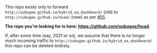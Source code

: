 This repo exists only to forward `http://subugoe.github.io/hybrid_oa_dashboard/` (old) to `http://subugoe.github.io/hoad/` (new) as per [#55](https://github.com/subugoe/hoad/issues/55).

**The repo you're looking for is here: https://github.com/subugoe/hoad**.

If, after some time (say, 2021 or so), we assume that there is no longer much incoming traffic to `http://subugoe.github.io/hybrid_oa_dashboard/` this repo can be deleted entirely.